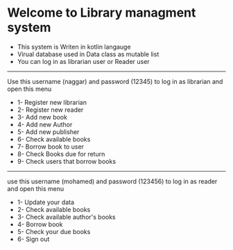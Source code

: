 # Welcome to Library managment system 

<ul>
<li>This system is Writen in kotlin langauge</li>
<li>Virual database used in Data class as mutable list</li>
<li>You can log in as librarian user or Reader user </li>
</ul>

--------------------------------------
Use this username (naggar) and password (12345) to log in as librarian and open this menu <br /> 
<ul>
<li>1- Register new librarian </li>
<li>2- Register new reader </li>
<li>3- Add new book  </li>
<li>4- Add new Author  </li>
<li>5- Add new publisher  </li>
<li>6- Check available books  </li>
<li>7- Borrow book to user  </li>
<li>8- Check Books due for return </li>
<li>9- Check users that borrow books</li>
</ul>

---------------------------------------
use this username (mohamed) and password (123456) to log in as reader and open this menu
<ul>
<li>1- Update your data</li>
<li>2- Check available books</li>
<li>3- Check available author's books </li>
<li>4- Borrow book</li>
<li>5- Check your due books</li>
<li>6- Sign out</li>
</ul>
